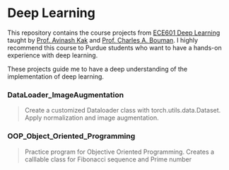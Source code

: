 # Deep Learning
This repository contains the course projects from [ECE601 Deep Learning](https://engineering.purdue.edu/DeepLearn/) taught by [Prof. Avinash Kak](https://engineering.purdue.edu/kak/) and [Prof. Charles A. Bouman](https://engineering.purdue.edu/~bouman/). I highly recommend this course to Purdue students who want to have a hands-on experience with deep learning. 

These projects guide me to have a deep understanding of the implementation of deep learning.

### DataLoader_ImageAugmentation
> Create a customized Dataloader class with torch.utils.data.Dataset. Apply normalization and image augmentation.
### OOP_Object_Oriented_Programming
> Practice program for Objective Oriented Programming. Creates a calllable class for Fibonacci sequence and Prime number
 
